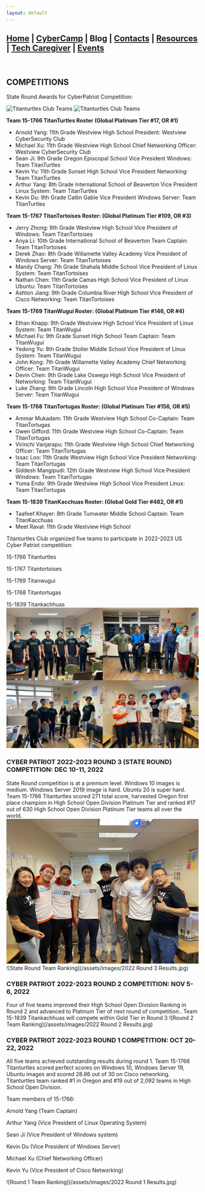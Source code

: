 ```yaml
---
layout: default
---
```


## [Home](./index.html) | [CyberCamp](./cybercamp.html) | **Blog** | [Contacts](./contacts.html) | [Resources](./resources.html) | [Tech Caregiver](./techcg.html) | [Events](./events.html)
<br/>



## COMPETITIONS

State Round Awards for CyberPatriot Competition:

![Titanturtles Club Teams](assets/images/Titanturtles1stplacestate.png)
![Titanturtles Club Teams](assets/images/titantortoises3rdplace.png)

**Team 15-1766 TitanTurtles Roster (Global Platinum Tier #17, OR #1)**
 - Arnold Yang: 11th Grade              Westview High School              President: Westview CyberSecurity Club
 - Michael Xu: 11th Grade               Westview High School              Chief Networking Officer: Westview CyberSecurity Club
 - Sean Ji: 9th Grade                   Oregon Episcopal School           Vice President Windows: Team TitanTurtles
 - Kevin Yu: 11th Grade                 Sunset High School                Vice President Networking: Team TitanTurtles
 - Arthur Yang: 8th Grade               International School of Beaverton Vice President Linux System: Team TitanTurtles
 - Kevin Du: 9th Grade                  Catlin Gable                      Vice President Windows Server: Team TitanTurtles

**Team 15-1767 TitanTortoises Roster: (Global Platinum Tier #109, OR #3)**
 - Jerry Zhong: 9th Grade                  Westview High School              Vice President of Windows: Team TitanTortoises
 - Anya Li: 10th Grade                     International School of Beaverton Team Captain: Team TitanTortoises
 - Derek Zhao: 8th Grade                   Willamette Valley Academy         Vice President of Windows Server: Team TitanTortoises
 - Mandy Chang: 7th Grade                  Shahala Middle School             Vice President of Linux System: Team TitanTortoises
 - Nathan Chen: 11th Grade                 Camas High School                 Vice President of Linux Ubuntu: Team TitanTortoises
 - Ashton Jiang: 9th Grade                 Columbia River High School        Vice President of Cisco Networking: Team TitanTortoises

**Team 15-1769 TitanWugui Roster: (Global Platinum Tier #146, OR #4)**
 - Ethan Knapp: 9th Grade                 Westview High School              Vice President of Linux System: Team TitanWugui
 - Michael Fu: 9th Grade                  Sunset High School                Team Captain: Team TitanWugui
 - Yedong Yu: 8th Grade                   Stoller Middle School             Vice President of Linux System: Team TitanWugui
 - John Kong: 7th Grade                   Willamette Valley Academy         Chief Networking Officer: Team TitanWugui
 - Devin Chen: 9th Grade                  Lake Oswego High School           Vice President of Networking: Team TitanWugui
 - Luke Zhang: 9th Grade                  Lincoln High School               Vice President of Windows Server: Team TitanWugui

 **Team 15-1768 TitanTortugas Roster: (Global Platinum Tier #156, OR #5)**
 - Ammar Mukadam: 11th Grade                   Westview High School                         Co-Captain: Team TitanTortugas
 - Owen Gifford: 11th Grade                    Westview High School                         Co-Captain: Team TitanTortugas
 - Virinchi Vanjarapu: 11th Grade              Westview High School                         Chief Networking Officer: Team TitanTortugas
 - Issac Loo: 11th Grade                       Westview High School                         Vice President Networking: Team TitanTortugas
 - Siddesh Mangipudi: 12th Grade               Westview High School                         Vice President Windows: Team TitanTortugas
 - Yuma Endo: 9th Grade                        Westview High School                         Vice President Linux: Team TitanTortugas

 **Team 15-1839 TitanKacchuas Roster: (Global Gold Tier #482, OR #1)**
 - Taafeef Khayer: 8th Grade                  Tumwater Middle School                        Captain: Team TitanKacchuas
 - Meet Raval: 11th Grade                     Westview High School
 
Titanturtles Club organized five teams to participate in 2022-2023 US Cyber Patriot competition:

15-1766 Titanturtles

15-1767 Titantortoises

15-1769 Titanwugui

15-1768 Titantortugas

15-1839 Titankachhuas
![Titanturtles Club Teams](/assets/images/titanturtleteams.jpg)

### CYBER PATRIOT 2022-2023 ROUND 3 (STATE ROUND) COMPETITION: DEC 10-11, 2022

State Round competition is at a premium level. Windows 10 images is medium. Windows Server 2019 image is hard. Ubuntu 20 is super hard. Team 15-1766 Titanturtles scored 271 total score, harvested Oregon first place champion in High School Open Division Platinum Tier and ranked #17 out of 630 High School Open Division Platinum Tier teams all over the world.
![15-1766 Titanturtles](/assets/images/IMG_7155[1].JPG)
![State Round Team Ranking](/assets/images/2022 Round 3 Results.jpg)

### CYBER PATRIOT 2022-2023 ROUND 2 COMPETITION: NOV 5-6, 2022

Four of five teams improved their High School Open Division Ranking in Round 2 and advanced to Platinum Tier of next round of competition.. Team 15-1839 Titankachhuas will compete within Gold Tier in Round 3
![Round 2 Team Ranking](/assets/images/2022 Round 2 Results.jpg)

### CYBER PATRIOT 2022-2023 ROUND 1 COMPETITION: OCT 20-22, 2022 

All five teams achieved outstanding results during round 1. Team 15-1766 Titanturtles scored perfect scores on Windows 10, Windows Server 19, Ubuntu images and scored 28.86 out of 30 on Cisco networking. Titanturtles team ranked #1 in Oregon and #19 out of 2,092 teams in High School Open Division.

Team members of 15-1766:

Arnold Yang (Team Captain)

Arthur Yang (Vice President of Linux Operating System)

Sean Ji (Vice President of Windows system)

Kevin Du (Vice President of Windows Server)

Michael Xu (Chief Networking Officer)

Kevin Yu (Vice President of Cisco Networking)

![Round 1 Team Ranking](/assets/images/2022 Round 1 Results.jpg)

